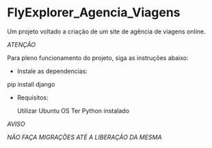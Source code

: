 # FlyExplorer_Agencia_Viagens
 Um projeto voltado a criação de um site de agência de viagens online.

 *ATENÇÃO*

 Para pleno funcionamento do projeto, siga as instruções abaixo:

 - Instale as dependencias:

 pip install django

 - Requisitos:
    
    Utilizar Ubuntu OS
    Ter Python instalado

*AVISO*

*NÃO FAÇA MIGRAÇÕES ATÉ A LIBERAÇÃO DA MESMA*


